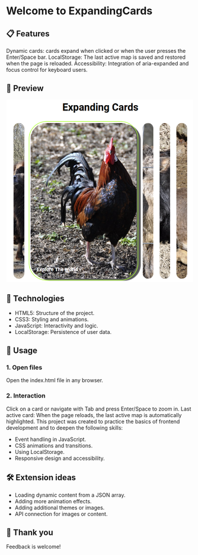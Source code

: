 # Welcome to ExpandingCards

## 📋 Features
Dynamic cards: cards expand when clicked or when the user presses the Enter/Space bar.
LocalStorage: The last active map is saved and restored when the page is reloaded.
Accessibility: Integration of aria-expanded and focus control for keyboard users.

## 📸 Preview
![](./img/preview.png)

## 🔧 Technologies
- HTML5: Structure of the project.
- CSS3: Styling and animations.
- JavaScript: Interactivity and logic.
- LocalStorage: Persistence of user data.

## 🚀 Usage
### 1. Open files
Open the index.html file in any browser.

### 2. Interaction
Click on a card or navigate with Tab and press Enter/Space to zoom in.
Last active card: When the page reloads, the last active map is automatically highlighted.
This project was created to practice the basics of frontend development and to deepen the following skills:

- Event handling in JavaScript.
- CSS animations and transitions.
- Using LocalStorage.
- Responsive design and accessibility.

## 🛠️ Extension ideas

- Loading dynamic content from a JSON array.
- Adding more animation effects.
- Adding additional themes or images.
- API connection for images or content.

## 🤝 Thank you
Feedback is welcome!